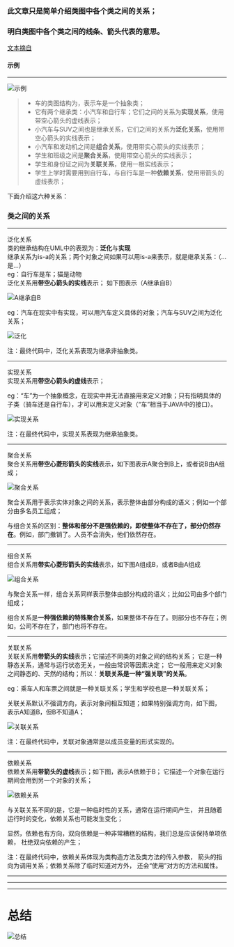### 此文章只是简单介绍类图中各个类之间的关系；
### 明白类图中各个类之间的线条、箭头代表的意思。</br>

[文本摘自](https://design-patterns.readthedocs.io/zh_CN/latest/read_uml.html)

#### 示例

---
![示例](img/示例.jpg)
> * 车的类图结构为<abstract>，表示车是一个抽象类；
> * 它有两个继承类：小汽车和自行车；它们之间的关系为**实现关系**，使用带空心箭头的虚线表示；
> * 小汽车与SUV之间也是继承关系，它们之间的关系为**泛化关系**，使用带空心箭头的实线表示；
> * 小汽车和发动机之间是**组合关系**，使用带实心箭头的实线表示；
> * 学生和班级之间是**聚合关系**，使用带空心箭头的实线表示；
> * 学生和身份证之间为**关联关系**，使用一根实线表示；
> * 学生上学时需要用到自行车，与自行车是一种**依赖关系**，使用带箭头的虚线表示；


下面介绍这六种关系：

### 类之间的关系

---
泛化关系</br>
类的继承结构在UML中的表现为：**泛化**与**实现**</br>
继承关系为is-a的关系；两个对象之间如果可以用is-a来表示，就是继承关系：（...是...）</br>
eg：自行车是车；猫是动物</br>
泛化关系用**带空心箭头的实线**表示； 如下图表示（A继承自B）

![A继承自B](img/uml_generalization.jpg)

eg：汽车在现实中有实现，可以用汽车定义具体的对象；汽车与SUV之间为泛化关系；

![泛化](img/uml_generalize1.jpg)

注：最终代码中，泛化关系表现为继承非抽象类。

---
实现关系</br>
实现关系用**带空心箭头的虚线**表示；</br>

eg：“车”为一个抽象概念，在现实中并无法直接用来定义对象；只有指明具体的
子类（骑车还是自行车），才可以用来定义对象（“车”相当于JAVA中的接口）。

![实现关系](img/uml_realize.jpg)

注：在最终代码中，实现关系表现为继承抽象类。

---
聚合关系</br>
聚合关系用**带空心菱形箭头的实线**表示，如下图表示A聚合到B上，或者说B由A组成；

![聚合关系](img/uml_aggregation.jpg)

聚合关系用于表示实体对象之间的关系，表示整体由部分构成的语义；例如一个部分由多名员工组成；

与组合关系的区别：**整体和部分不是强依赖的，即使整体不存在了，部分仍然存在**。例如，部门撤销了。人员不会消失，他们依然存在。

---
组合关系</br>
组合关系用**带实心菱形箭头的实线**表示，如下图A组成B，或者B由A组成

![组合关系](img/uml_composition.jpg)

与聚合关系一样，组合关系同样表示整体由部分构成的语义；比如公司由多个部门组成；

组合关系是**一种强依赖的特殊聚合关系**，如果整体不存在了。则部分也不存在；例如，公司不存在了，部门也将不存在。

---
关联关系</br>
关联关系用**带箭头的实线**表示；它描述不同类的对象之间的结构关系；
它是一种静态关系，通常与运行状态无关，一般由常识等因素决定；
它一般用来定义对象之间静态的、天然的结构；所以：**关联关系是一种“强关联”的关系**。

eg：乘车人和车票之间就是一种关联关系；学生和学校也是一种关联关系；

关联关系默认不强调方向，表示对象间相互知道；如果特别强调方向，如下图，
表示A知道B，但B不知道A；

![关联关系](img/uml_association.jpg)

注：在最终代码中，关联对象通常是以成员变量的形式实现的。

---
依赖关系</br>
依赖关系用**带箭头的虚线**表示；如下图，表示A依赖于B；
它描述一个对象在运行期间会用到另一个对象的关系；

![依赖关系](img/uml_dependency.jpg)

与关联关系不同的是，它是一种临时性的关系，通常在运行期间产生，
并且随着运行时的变化，依赖关系也可能发生变化；

显然，依赖也有方向，双向依赖是一种非常糟糕的结构，我们总是应该保持单项依赖，
杜绝双向依赖的产生；

注：在最终代码中，依赖关系体现为类构造方法及类方法的传入参数，
箭头的指向为调用关系；依赖关系除了临时知道对方外，
还会“使用”对方的方法和属性。


---
---
---

# 总结

![总结](img/UML总结.jpg)

 